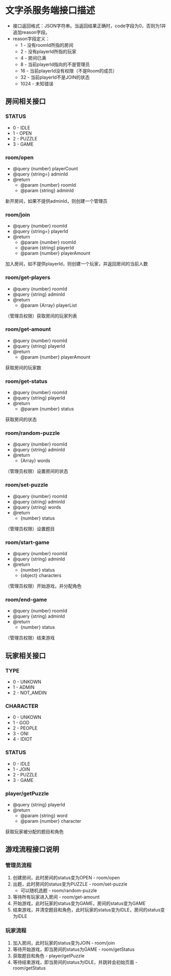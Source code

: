 # 文字杀服务端接口描述

* 接口返回格式：JSON字符串。当返回结果正确时，code字段为0，否则为1并追加reason字段。
* reason字段定义：
	* 1 - 没有roomId所指的房间
	* 2 - 没有playerId所指的玩家
	* 4 - 房间已满
	* 8 - 当前playerId指向的不是管理员
	* 16 - 当前playerId没有权限（不是Room的成员）
	* 32 - 当前playerId不是JOIN的状态
	* 1024 - 未知错误


## 房间相关接口

### STATUS
	
* 0 - IDLE
* 1 - OPEN
* 2 - PUZZLE
* 3 - GAME

### room/open

* @query {number} playerCount
* @query {string=} adminId
* @return
	* @param {number} roomId
	* @param {string} adminId

新开房间，如果不提供adminId，则创建一个管理员

### room/join

* @query {number} roomId
* @query {string=} playerId
* @return
	* @param {number} roomId
	* @param {string} playerId
	* @param {number} playerAmount

加入房间，如不提供playerId，则创建一个玩家，并返回房间的当前人数

### room/get-players

* @query {number} roomId
* @query {string} adminId
* @return
	* @param {Array} playerList

（管理员权限）获取房间的玩家列表

### room/get-amount

* @query {number} roomId
* @query {string} playerId
* @return
	* @param {number} playerAmount

获取房间的玩家数

### room/get-status

* @query {number} roomId
* @query {string} playerId
* @return
	* @param {number} status

获取房间的状态

### room/random-puzzle

* @query {number} roomId
* @query {string} adminId
* @return 
	* {Array} words

（管理员权限）设置房间的状态

### room/set-puzzle

* @query {number} roomId
* @query {string} adminId
* @query {string} words
* @return 
	* {number} status

（管理员权限）设置题目

### room/start-game

* @query {number} roomId
* @query {string} adminId
* @return 
	* {number} status
	* {object} characters

（管理员权限）开始游戏，并分配角色

### room/end-game

* @query {number} roomId
* @query {string} adminId
* @return 
	* {number} status

（管理员权限）结束游戏

##  玩家相关接口

### TYPE

* 0 - UNKOWN
* 1 - ADMIN
* 2 - NOT_AMDIN

### CHARACTER

* 0 - UNKOWN
* 1 - GOD
* 2 - PEOPLE
* 3 - ONI
* 4 - IDIOT

### STATUS

* 0 - IDLE
* 1 - JOIN
* 2 - PUZZLE
* 3 - GAME

### player/getPuzzle

* @query {string} playerId
* @return
	* @param {string} word
	* @param {number} character

获取玩家被分配的题目和角色

## 游戏流程接口说明

### 管理员流程

1. 创建房间，此时房间的status变为OPEN - room/open 
2. 出题，此时房间的status变为PUZZLE - room/set-puzzle
	* 可以随机选题 - room/random-puzzle
4. 等待所有玩家进入房间 - room/get-amount
5. 开始游戏，此时玩家的status变为GAME，房间的status变为GAME
6. 结束游戏，并清空题目和角色，此时玩家的status变为IDLE，房间的status变为IDLE

### 玩家流程

1. 加入房间，此时玩家的status变为JOIN  - room/join
2. 等待开始游戏，即当房间的status为GAME - room/getStatus
3. 获取题目和角色 - player/getPuzzle
5. 等待结束游戏，即当房间的status为IDLE，并跳转会初始页面 - room/getStatus
